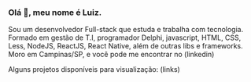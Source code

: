 ### Olá 👋, meu nome é Luiz.

Sou um desenvolvedor Full-stack que estuda e trabalha com tecnologia.
Formado em gestão de T.I, programador Delphi, javascript, HTML, CSS, Less, NodeJS, ReactJS, React Native, além de outras libs e frameworks.
Moro em Campinas/SP, e você pode me encontrar no (linkedin)

Alguns projetos disponíveis para visualização: (links)

<!--
**luiizsilverio/luiizsilverio** is a ✨ _special_ ✨ repository because its `README.md` (this file) appears on your GitHub profile.

Here are some ideas to get you started:

- 🔭 I’m currently working on ...
- 🌱 I’m currently learning ...
- 👯 I’m looking to collaborate on ...
- 🤔 I’m looking for help with ...
- 💬 Ask me about ...
- 📫 How to reach me: ...
- 😄 Pronouns: ...
- ⚡ Fun fact: ...
-->
